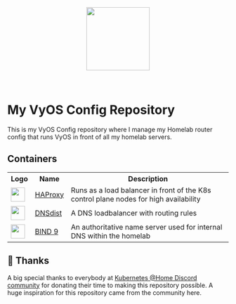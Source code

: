 <div align="center">
<img src="https://vyos.io/wp-content/themes/vyos_theme/images/main/vyos-logo.svg" align="center" width="144px" height="144px"/>
</div>
<br>
<br>

# My VyOS Config Repository

This is my VyOS Config repository where I manage my Homelab router config that runs VyOS in front of all my homelab servers.

## Containers

<table>
    <tr>
        <th>Logo</th>
        <th>Name</th>
        <th>Description</th>
    </tr>
    <tr>
        <td><img width="32" src="https://avatars.githubusercontent.com/u/38220289?s=48&v=4"></td>
        <td><a href="https://www.haproxy.org/">HAProxy</a></td>
        <td>Runs as a load balancer in front of the K8s control plane nodes for high availability</td>
    </tr>
    <tr>
        <td><img width="32" src="https://avatars.githubusercontent.com/u/1282630?s=200&v=4"></td>
        <td><a href="https://dnsdist.org/">DNSdist</a></td>
        <td>A DNS loadbalancer with routing rules</td>
    </tr>
    <tr>
    <td><img width="32" src="https://gitlab.isc.org/uploads/-/system/project/avatar/1/Bind_9_Mark_ISC_Blue.png?width=64"></td>
        <td><a href="https://dnsdist.org/">BIND 9</a></td>
        <td>An authoritative name server used for internal DNS within the homelab</td>
    </tr>
</table>

## 🤝 Thanks

A big special thanks to everybody at [Kubernetes @Home Discord community](https://discord.gg/k8s-at-home) for donating their time to making this repository possible. A huge inspiration for this repository came from the community here.
